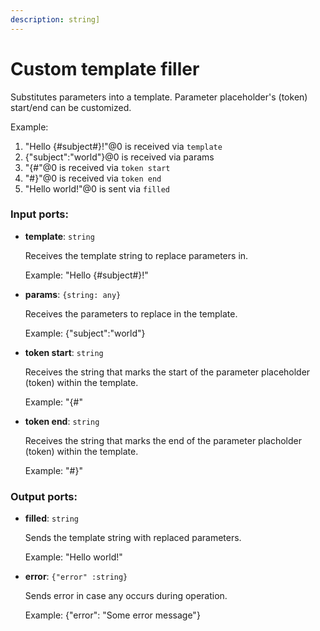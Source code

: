 ```yaml
---
description: string]
---
```


# Custom template filler

Substitutes parameters into a template. Parameter placeholder's (token) start/end can be customized.

Example:

1. "Hello {#subject#}!"@0 is received via `template`
2. {"subject":"world"}@0 is received via params
3. "{#"@0 is received via `token start`
4. "#}"@0 is received via `token end`
5. "Hello world!"@0 is sent via `filled`

### Input ports:

* __template__: `string`

    Receives the template string to replace parameters in.
    
    Example:
    "Hello {#subject#}!"


* __params__: `{string: any}`

    Receives the parameters to replace in the template.
    
    Example: 
    {"subject":"world"}


* __token start__: `string`

    Receives the string that marks the start of the parameter placeholder (token) within the template.
    
    Example:
    "{#"


* __token end__: `string`

    Receives the string that marks the end of the parameter placholder (token) within the template.
    
    Example:
    "#}"

### Output ports:

* __filled__: `string`

    Sends the template string with replaced parameters.
    
    Example:
    "Hello world!"


* __error__: `{"error" :string}`

    Sends error in case any occurs during operation.
    
    Example: 
    {"error": "Some error message"}


